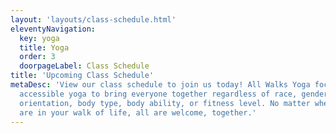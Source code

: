 ```yaml
---
layout: 'layouts/class-schedule.html'
eleventyNavigation:
  key: yoga
  title: Yoga
  order: 3
  doorpageLabel: Class Schedule
title: 'Upcoming Class Schedule'
metaDesc: 'View our class schedule to join us today! All Walks Yoga focuses on
  accessible yoga to bring everyone together regardless of race, gender, sexual
  orientation, body type, body ability, or fitness level. No matter where you
  are in your walk of life, all are welcome, together.'
---
```

